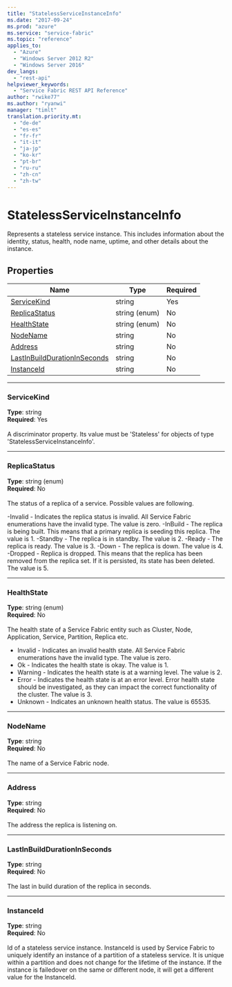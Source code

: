 ```yaml
---
title: "StatelessServiceInstanceInfo"
ms.date: "2017-09-24"
ms.prod: "azure"
ms.service: "service-fabric"
ms.topic: "reference"
applies_to: 
  - "Azure"
  - "Windows Server 2012 R2"
  - "Windows Server 2016"
dev_langs: 
  - "rest-api"
helpviewer_keywords: 
  - "Service Fabric REST API Reference"
author: "rwike77"
ms.author: "ryanwi"
manager: "timlt"
translation.priority.mt: 
  - "de-de"
  - "es-es"
  - "fr-fr"
  - "it-it"
  - "ja-jp"
  - "ko-kr"
  - "pt-br"
  - "ru-ru"
  - "zh-cn"
  - "zh-tw"
---
```

# StatelessServiceInstanceInfo

Represents a stateless service instance. This includes information about the identity, status, health, node name, uptime, and other details about the instance.

## Properties
| Name | Type | Required |
| --- | --- | --- |
| [ServiceKind](#servicekind) | string | Yes |
| [ReplicaStatus](#replicastatus) | string (enum) | No |
| [HealthState](#healthstate) | string (enum) | No |
| [NodeName](#nodename) | string | No |
| [Address](#address) | string | No |
| [LastInBuildDurationInSeconds](#lastinbuilddurationinseconds) | string | No |
| [InstanceId](#instanceid) | string | No |

____
### ServiceKind
__Type__: string <br/>
__Required__: Yes <br/>
<br/>
A discriminator property. Its value must be 'Stateless' for objects of type 'StatelessServiceInstanceInfo'.

____
### ReplicaStatus
__Type__: string (enum) <br/>
__Required__: No<br/>
<br/>
The status of a replica of a service. Possible values are following.

  -Invalid - Indicates the replica status is invalid. All Service Fabric enumerations have the invalid type. The value is zero.
  -InBuild - The replica is being built. This means that a primary replica is seeding this replica. The value is 1.
  -Standby - The replica is in standby. The value is 2.
  -Ready - The replica is ready. The value is 3.
  -Down - The replica is down. The value is 4.
  -Dropped - Replica is dropped. This means that the replica has been removed from the replica set. If it is persisted, its state has been deleted. The value is 5.


____
### HealthState
__Type__: string (enum) <br/>
__Required__: No<br/>
<br/>
The health state of a Service Fabric entity such as Cluster, Node, Application, Service, Partition, Replica etc.

  - Invalid - Indicates an invalid health state. All Service Fabric enumerations have the invalid type. The value is zero.
  - Ok - Indicates the health state is okay. The value is 1.
  - Warning - Indicates the health state is at a warning level. The value is 2.
  - Error - Indicates the health state is at an error level. Error health state should be investigated, as they can impact the correct functionality of the cluster. The value is 3.
  - Unknown - Indicates an unknown health status. The value is 65535.


____
### NodeName
__Type__: string <br/>
__Required__: No<br/>
<br/>
The name of a Service Fabric node.

____
### Address
__Type__: string <br/>
__Required__: No<br/>
<br/>
The address the replica is listening on.

____
### LastInBuildDurationInSeconds
__Type__: string <br/>
__Required__: No<br/>
<br/>
The last in build duration of the replica in seconds.

____
### InstanceId
__Type__: string <br/>
__Required__: No<br/>
<br/>
Id of a stateless service instance. InstanceId is used by Service Fabric to uniquely identify an instance of a partition of a stateless service. It is unique within a partition and does not change for the lifetime of the instance. If the instance is failedover on the same or different node, it will get a different value for the InstanceId.
